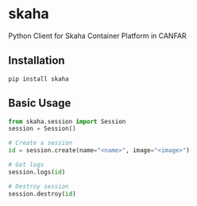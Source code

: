 # skaha
Python Client for Skaha Container Platform in CANFAR

## Installation

```
pip install skaha
```

## Basic Usage

```python
from skaha.session import Session
session = Session()

# Create a session
id = session.create(name="<name>", image="<image>")

# Get logs
session.logs(id)

# Destroy session
session.destroy(id)
```
